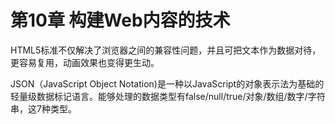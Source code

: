 # 第10章 构建Web内容的技术

HTML5标准不仅解决了浏览器之间的兼容性问题，并且可把文本作为数据对待，更容易复用，动画效果也变得更生动。

JSON（JavaScript Object Notation)是一种以JavaScript的对象表示法为基础的轻量级数据标记语言。能够处理的数据类型有false/null/true/对象/数组/数字/字符串，这7种类型。